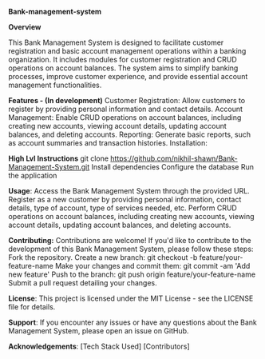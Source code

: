 **Bank-management-system**

**Overview**

This Bank Management System is designed to facilitate customer registration and basic account management operations within a banking organization. It includes modules for customer registration and CRUD operations on account balances. The system aims to simplify banking processes, improve customer experience, and provide essential account management functionalities.

**Features - (In development)**
Customer Registration: Allow customers to register by providing personal information and contact details.
Account Management: Enable CRUD operations on account balances, including creating new accounts, viewing account details, updating account balances, and deleting accounts.
Reporting: Generate basic reports, such as account summaries and transaction histories.
Installation:

**High Lvl Instructions**
git clone https://github.com/nikhil-shawn/Bank-Management-System.git
Install dependencies
Configure the database 
Run the application

**Usage**:
Access the Bank Management System through the provided URL.
Register as a new customer by providing personal information, contact details, type of account, type of services needed, etc.
Perform CRUD operations on account balances, including creating new accounts, viewing account details, updating account balances, and deleting accounts.

**Contributing:**
Contributions are welcome! If you'd like to contribute to the development of this Bank Management System, please follow these steps:
Fork the repository.
Create a new branch: git checkout -b feature/your-feature-name
Make your changes and commit them: git commit -am 'Add new feature'
Push to the branch: git push origin feature/your-feature-name
Submit a pull request detailing your changes.

**License**:
This project is licensed under the MIT License - see the LICENSE file for details.

**Support**:
If you encounter any issues or have any questions about the Bank Management System, please open an issue on GitHub.

**Acknowledgements**:
[Tech Stack Used]
[Contributors]
